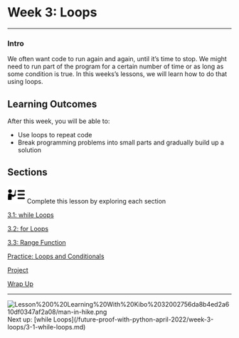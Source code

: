 # Week 3: Loops

---

### Intro

We often want code to run again and again, until it’s time to stop. We might need to run part of the program for a certain number of time or as long as some condition is true. In this weeks’s lessons, we will learn how to do that using loops. 

## **Learning Outcomes**

After this week, you will be able to:

- Use loops to repeat code
- Break programming problems into small parts and gradually build up a solution

## Sections

<aside>
<img src="instruction.png" alt="instruction.png" width="40px" /> Complete this lesson by exploring each section

</aside>

[3.1: while Loops](/future-proof-with-python-april-2022/week-3-loops/3-1-while-loops.md)

[3.2: for Loops](/future-proof-with-python-april-2022/week-3-loops/3-2-for-loops.md)

[3.3: Range Function](/future-proof-with-python-april-2022/week-3-loops/3-3-range-function.md)

[Practice: Loops and Conditionals](/future-proof-with-python-april-2022/week-3-loops/practice-loops-and-conditionals.md)

[Project](/future-proof-with-python-april-2022/week-3-loops/project.md)

[Wrap Up](/future-proof-with-python-april-2022/week-3-loops/wrap-up.md)

---

<aside>
<img src="Lesson%200%20Learning%20With%20Kibo%2032002756da8b4ed2a610df0347af2a08/man-in-hike.png" alt="Lesson%200%20Learning%20With%20Kibo%2032002756da8b4ed2a610df0347af2a08/man-in-hike.png" width="40px" /> Next up: [while Loops](/future-proof-with-python-april-2022/week-3-loops/3-1-while-loops.md)

</aside>